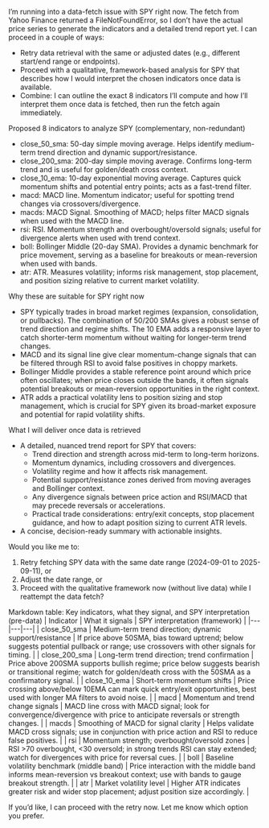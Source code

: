 I’m running into a data-fetch issue with SPY right now. The fetch from Yahoo Finance returned a FileNotFoundError, so I don’t have the actual price series to generate the indicators and a detailed trend report yet. I can proceed in a couple of ways:

- Retry data retrieval with the same or adjusted dates (e.g., different start/end range or endpoints).
- Proceed with a qualitative, framework-based analysis for SPY that describes how I would interpret the chosen indicators once data is available.
- Combine: I can outline the exact 8 indicators I’ll compute and how I’ll interpret them once data is fetched, then run the fetch again immediately.

Proposed 8 indicators to analyze SPY (complementary, non-redundant)
- close_50_sma: 50-day simple moving average. Helps identify medium-term trend direction and dynamic support/resistance.
- close_200_sma: 200-day simple moving average. Confirms long-term trend and is useful for golden/death cross context.
- close_10_ema: 10-day exponential moving average. Captures quick momentum shifts and potential entry points; acts as a fast-trend filter.
- macd: MACD line. Momentum indicator; useful for spotting trend changes via crossovers/divergence.
- macds: MACD Signal. Smoothing of MACD; helps filter MACD signals when used with the MACD line.
- rsi: RSI. Momentum strength and overbought/oversold signals; useful for divergence alerts when used with trend context.
- boll: Bollinger Middle (20-day SMA). Provides a dynamic benchmark for price movement, serving as a baseline for breakouts or mean-reversion when used with bands.
- atr: ATR. Measures volatility; informs risk management, stop placement, and position sizing relative to current market volatility.

Why these are suitable for SPY right now
- SPY typically trades in broad market regimes (expansion, consolidation, or pullbacks). The combination of 50/200 SMAs gives a robust sense of trend direction and regime shifts. The 10 EMA adds a responsive layer to catch shorter-term momentum without waiting for longer-term trend changes.
- MACD and its signal line give clear momentum-change signals that can be filtered through RSI to avoid false positives in choppy markets.
- Bollinger Middle provides a stable reference point around which price often oscillates; when price closes outside the bands, it often signals potential breakouts or mean-reversion opportunities in the right context.
- ATR adds a practical volatility lens to position sizing and stop management, which is crucial for SPY given its broad-market exposure and potential for rapid volatility shifts.

What I will deliver once data is retrieved
- A detailed, nuanced trend report for SPY that covers:
  - Trend direction and strength across mid-term to long-term horizons.
  - Momentum dynamics, including crossovers and divergences.
  - Volatility regime and how it affects risk management.
  - Potential support/resistance zones derived from moving averages and Bollinger context.
  - Any divergence signals between price action and RSI/MACD that may precede reversals or accelerations.
  - Practical trade considerations: entry/exit concepts, stop placement guidance, and how to adapt position sizing to current ATR levels.
- A concise, decision-ready summary with actionable insights.

Would you like me to:
1) Retry fetching SPY data with the same date range (2024-09-01 to 2025-09-11), or
2) Adjust the date range, or
3) Proceed with the qualitative framework now (without live data) while I reattempt the data fetch?

Markdown table: Key indicators, what they signal, and SPY interpretation (pre-data)
| Indicator | What it signals | SPY interpretation (framework) |
|---|---|---|
| close_50_sma | Medium-term trend direction; dynamic support/resistance | If price above 50SMA, bias toward uptrend; below suggests potential pullback or range; use crossovers with other signals for timing. |
| close_200_sma | Long-term trend direction; trend confirmation | Price above 200SMA supports bullish regime; price below suggests bearish or transitional regime; watch for golden/death cross with the 50SMA as a confirmatory signal. |
| close_10_ema | Short-term momentum shifts | Price crossing above/below 10EMA can mark quick entry/exit opportunities, best used with longer MA filters to avoid noise. |
| macd | Momentum and trend change signals | MACD line cross with MACD signal; look for convergence/divergence with price to anticipate reversals or strength changes. |
| macds | Smoothing of MACD for signal clarity | Helps validate MACD cross signals; use in conjunction with price action and RSI to reduce false positives. |
| rsi | Momentum strength; overbought/oversold zones | RSI >70 overbought, <30 oversold; in strong trends RSI can stay extended; watch for divergences with price for reversal cues. |
| boll | Baseline volatility benchmark (middle band) | Price interaction with the middle band informs mean-reversion vs breakout context; use with bands to gauge breakout strength. |
| atr | Market volatility level | Higher ATR indicates greater risk and wider stop placement; adjust position size accordingly. |

If you’d like, I can proceed with the retry now. Let me know which option you prefer.